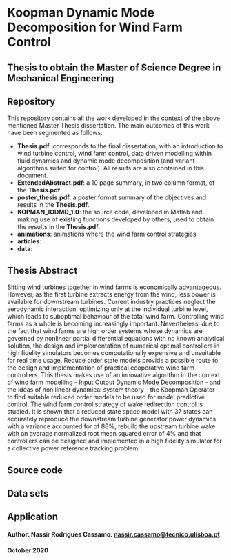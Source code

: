 # Koopman Dynamic Mode Decomposition for Wind Farm Control

## Thesis to obtain the Master of Science Degree in Mechanical Engineering

## Repository
This repository contains all the work developed in the context of the above mentioned Master Thesis dissertation. The main outcomes of this work have been segmented as follows:
* **Thesis.pdf**: corresponds to the final dissertation, with an introduction to wind turbine control, wind farm control, data driven modelling within fluid dynamics and dynamic mode decomposition (and variant algorithms suited for control). All results are also contained in this document.
* **ExtendedAbstract.pdf**: a 10 page summary, in two column format, of the **Thesis.pdf**.
* **poster_thesis.pdf**: a poster format summary of the objectives and results in the **Thesis.pdf**.
* **KOPMAN_IODMD_1.0**: the source code, developed in Matlab and making use of existing functions developed by others, used to obtain the results in the **Thesis.pdf**.
* **animations**: animations where the wind farm control strategies 
* **articles**:
* **data**:


## Thesis Abstract
Sitting wind turbines together in wind farms is economically advantageous. However, as the first turbine extracts energy from the wind, less power is available for downstream turbines. Current industry practices neglect the aerodynamic interaction, optimizing only at the individual turbine level, which leads to suboptimal behaviour of the total wind farm. Controlling wind farms as a whole is becoming increasingly important. Nevertheless, due to the fact that wind farms are high order systems whose dynamics are governed by nonlinear partial differential equations with no known analytical solution, the design and implementation of numerical optimal controllers in high fidelity simulators becomes computationally expensive and unsuitable for real time usage. Reduce order state models provide a possible route to the design and implementation of practical cooperative wind farm controllers. This thesis makes use of an innovative algorithm in the context of wind farm modelling - Input Output Dynamic Mode Decomposition - and the ideas of non linear dynamical system theory - the Koopman Operator - to find suitable reduced order models to be used for model predictive control. The wind farm control strategy of wake redirection control is studied. It is shown that a reduced state space model with 37 states can accurately reproduce the downstream turbine generator power dynamics with a variance accounted for of 88%, rebuild the upstream turbine wake with an average normalized root mean squared error of 4% and that controllers can be designed and implemented in a high fidelity simulator for a collective power reference tracking problem.



## Source code

## Data sets

## Application 

#### Author: Nassir Rodrigues Cassamo: nassir.cassamo@tecnico.ulisboa.pt
#### October 2020




